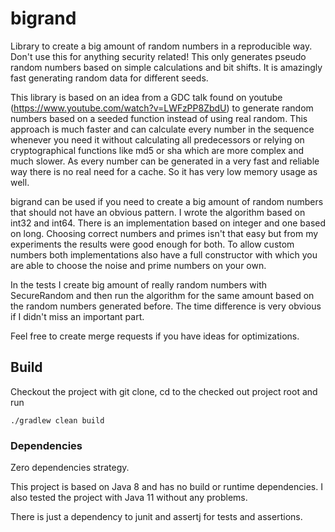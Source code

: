 # bigrand

Library to create a big amount of random numbers in a reproducible way. Don't use this for anything security related!
This only generates pseudo random numbers based on simple calculations and bit shifts. It is amazingly fast generating
random data for different seeds.

This library is based on an idea from a GDC talk found on youtube (https://www.youtube.com/watch?v=LWFzPP8ZbdU) to
generate random numbers based on a seeded function instead of using real random. This approach is much faster and can
calculate every number in the sequence whenever you need it without calculating all predecessors or relying on
cryptographical functions like md5 or sha which are more complex and much slower. As every number can be generated in a
very fast and reliable way there is no real need for a cache. So it has very low memory usage as well.

bigrand can be used if you need to create a big amount of random numbers that should not have an obvious pattern. I
wrote the algorithm based on int32 and int64. There is an implementation based on integer and one based on long.
Choosing correct numbers and primes isn't that easy but from my experiments the results were good enough for both. To
allow custom numbers both implementations also have a full constructor with which you are able to choose the noise and
prime numbers on your own.

In the tests I create big amount of really random numbers with SecureRandom and then run the algorithm for the same
amount based on the random numbers generated before. The time difference is very obvious if I didn't miss an important
part.

Feel free to create merge requests if you have ideas for optimizations.

## Build

Checkout the project with git clone, cd to the checked out project root and run

`./gradlew clean build`

### Dependencies

Zero dependencies strategy.

This project is based on Java 8 and has no build or runtime dependencies. I also tested the project with Java 11 without
any problems.

There is just a dependency to junit and assertj for tests and assertions.